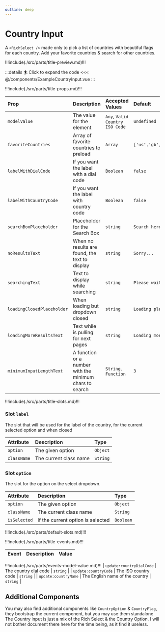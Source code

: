 ```yaml
---
outline: deep
---
```


# Country Input

A `<RichSelect />` made only to pick a list of countries with beautiful flags for each country. Add your favorite countries & search for other countries. 

!!!include(./src/parts/title-preview.md)!!!


<ExampleCountryInput />

:::details :surfer: Click to expand the code
<<< @/components/ExampleCountryInput.vue
:::

!!!include(./src/parts/title-props.md)!!!

| Prop                       | Description                                             | Accepted Values                 | Default                      |
|:---------------------------|:--------------------------------------------------------|:--------------------------------|:-----------------------------|
| `modelValue`               | The value for the element                               | `Any`, `Valid Country ISO Code` | `undefined`                  |
| `favoriteCountries`        | Array of favorite countries to preload                  | `Array`                         | `['us','gb','pt','fr','de']` |
| `labelWithDialCode`        | If you want the label with a dial code                  | `Boolean`                       | `false`                      |
| `labelWithCountryCode`     | If you want the label with country code                 | `Boolean`                       | `false`                      |
| `searchBoxPlaceholder`     | Placeholder for the Search Box                          | `string`                        | `Search here`                |
| `noResultsText`            | When no results are found, the text to display          | `string`                        | `Sorry...`                   |
| `searchingText`            | Text to display while searching                         | `string`                        | `Please wait...`             |
| `loadingClosedPlaceholder` | When loading but dropdown closed                        | `string`                        | `Loading please wait...`     |
| `loadingMoreResultsText`   | Text while is pulling for next pages                    | `string`                        | `Loading more options...`    |
| `minimumInputLengthText`   | A function or a number with the minimum chars to search | `String`, `Function`            | `3`                          |


!!!include(./src/parts/title-slots.md)!!!

### Slot `label`

The slot that will be used for the label of the country, for the current selected option and when closed

| Attribute         | Description            | Type     |
|:------------------|:-----------------------|:---------|
| `option`          | The given option       | `Object` | 
| `className`       | The current class name | `String` |

### Slot `option`

The slot for the option on the select dropdown.

| Attribute    | Description                       | Type      |
|:-------------|:----------------------------------|:----------|
| `option`     | The given option                  | `Object`  | 
| `className`  | The current class name            | `String`  |
| `isSelected` | If the current option is selected | `Boolean` |

!!!include(./src/parts/default-slots.md)!!!

!!!include(./src/parts/title-events.md)!!!

| Event   | Description             | Value     |
|:--------|:------------------------|:----------|
!!!include(./src/parts/events-model-value.md)!!!
| `update:countryDialCode` | The country dial code | `string` |
| `update:countryCode` | The ISO country code | `string` |
| `update:countryName` | The English name of the country | `string` |


## Additional Components

You may also find additional components like `CountryOption` & `CountryFlag`, they bootstrap the current component, but you may use them standalone
The Country input is just a mix of the Rich Select & the Country Option. I will not bother document there here for the time being, as it find it useless.



